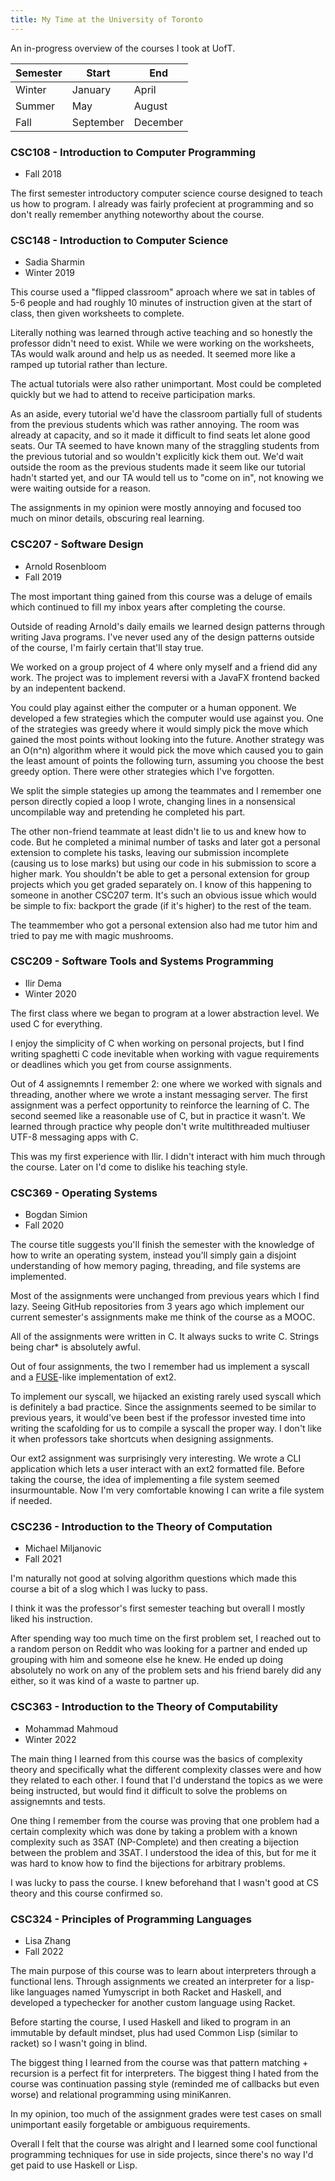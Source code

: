 ```yaml
---
title: My Time at the University of Toronto
---
```


An in-progress overview of the courses I took at UofT.

| Semester | Start     | End      |
| -------- | --------- | -------- |
| Winter   | January   | April    |
| Summer   | May       | August   |
| Fall     | September | December |

### CSC108 - Introduction to Computer Programming

- Fall 2018

The first semester introductory computer science course designed to teach us how
to program. I already was fairly profecient at programming and so don't really
remember anything noteworthy about the course.

### CSC148 - Introduction to Computer Science

- Sadia Sharmin
- Winter 2019

This course used a "flipped classroom" aproach where we sat in tables of 5-6
people and had roughly 10 minutes of instruction given at the start of class,
then given worksheets to complete.

Literally nothing was learned through active teaching and so honestly the
professor didn't need to exist. While we were working on the worksheets, TAs
would walk around and help us as needed. It seemed more like a ramped up
tutorial rather than lecture.

The actual tutorials were also rather unimportant. Most could be completed
quickly but we had to attend to receive participation marks.

As an aside, every tutorial we'd have the classroom partially full of students
from the previous students which was rather annoying. The room was already at
capacity, and so it made it difficult to find seats let alone good seats. Our TA
seemed to have known many of the straggling students from the previous tutorial
and so wouldn't explicitly kick them out. We'd wait outside the room as the
previous students made it seem like our tutorial hadn't started yet, and our TA
would tell us to "come on in", not knowing we were waiting outside for a reason.

The assignments in my opinion were mostly annoying and focused too much on minor
details, obscuring real learning.

### CSC207 - Software Design

- Arnold Rosenbloom
- Fall 2019

The most important thing gained from this course was a deluge of emails which
continued to fill my inbox years after completing the course.

Outside of reading Arnold's daily emails we learned design patterns through
writing Java programs. I've never used any of the design patterns outside of the
course, I'm fairly certain that'll stay true.

We worked on a group project of 4 where only myself and a friend did any work.
The project was to implement reversi with a JavaFX frontend backed by an
indepentent backend.

You could play against either the computer or a human opponent. We developed a
few strategies which the computer would use against you. One of the strategies
was greedy where it would simply pick the move which gained the most points
without looking into the future. Another strategy was an O(n^n) algorithm where
it would pick the move which caused you to gain the least amount of points the
following turn, assuming you choose the best greedy option. There were other
strategies which I've forgotten.

We split the simple stategies up among the teammates and I remember one person
directly copied a loop I wrote, changing lines in a nonsensical uncompilable way
and pretending he completed his part.

The other non-friend teammate at least didn't lie to us and knew how to code.
But he completed a minimal number of tasks and later got a personal extension to
complete his tasks, leaving our submission incomplete (causing us to lose marks)
but using our code in his submission to score a higher mark. You shouldn't be
able to get a personal extension for group projects which you get graded
separately on. I know of this happening to someone in another CSC207 term. It's
such an obvious issue which would be simple to fix: backport the grade (if it's
higher) to the rest of the team.

The teammember who got a personal extension also had me tutor him and tried to
pay me with magic mushrooms.

### CSC209 - Software Tools and Systems Programming

- Ilir Dema
- Winter 2020

The first class where we began to program at a lower abstraction level. We used
C for everything.

I enjoy the simplicity of C when working on personal projects, but I find
writing spaghetti C code inevitable when working with vague requirements or
deadlines which you get from course assignments.

Out of 4 assignemnts I remember 2: one where we worked with signals and
threading, another where we wrote a instant messaging server. The first
assignment was a perfect opportunity to reinforce the learning of C. The second
seemed like a reasonable use of C, but in practice it wasn't. We learned through
practice why people don't write multithreaded multiuser UTF-8 messaging apps
with C.

This was my first experience with Ilir. I didn't interact with him much through
the course. Later on I'd come to dislike his teaching style.

### CSC369 - Operating Systems

- Bogdan Simion
- Fall 2020

The course title suggests you'll finish the semester with the knowledge of how
to write an operating system, instead you'll simply gain a disjoint
understanding of how memory paging, threading, and file systems are implemented.

Most of the assignments were unchanged from previous years which I find lazy.
Seeing GitHub repositories from 3 years ago which implement our current
semester's assignments make me think of the course as a MOOC.

All of the assignments were written in C. It always sucks to write C. Strings
being char\* is absolutely awful.

Out of four assignments, the two I remember had us implement a syscall and a
[FUSE](https://en.wikipedia.org/wiki/Filesystem_in_Userspace)-like
implementation of ext2.

To implement our syscall, we hijacked an existing rarely used syscall which is
definitely a bad practice. Since the assignments seemed to be similar to
previous years, it would've been best if the professor invested time into
writing the scafolding for us to compile a syscall the proper way. I don't like
it when professors take shortcuts when designing assignments.

Our ext2 assignment was surprisingly very interesting. We wrote a CLI
application which lets a user interact with an ext2 formatted file. Before
taking the course, the idea of implementing a file system seemed insurmountable.
Now I'm very comfortable knowing I can write a file system if needed.

### CSC236 - Introduction to the Theory of Computation

- Michael Miljanovic
- Fall 2021

I'm naturally not good at solving algorithm questions which made this course a
bit of a slog which I was lucky to pass.

I think it was the professor's first semester teaching but overall I mostly
liked his instruction.

After spending way too much time on the first problem set, I reached out to a
random person on Reddit who was looking for a partner and ended up grouping with
him and someone else he knew. He ended up doing absolutely no work on any of the
problem sets and his friend barely did any either, so it was kind of a waste to
partner up.

### CSC363 - Introduction to the Theory of Computability

- Mohammad Mahmoud
- Winter 2022

The main thing I learned from this course was the basics of complexity theory
and specifically what the different complexity classes were and how they related
to each other. I found that I'd understand the topics as we were being
instructed, but would find it difficult to solve the problems on assignemnts and
tests.

One thing I remember from the course was proving that one problem had a certain
complexity which was done by taking a problem with a known complexity such as
3SAT (NP-Complete) and then creating a bijection between the problem and 3SAT. I
understood the idea of this, but for me it was hard to know how to find the
bijections for arbitrary problems.

I was lucky to pass the course. I knew beforehand that I wasn't good at CS
theory and this course confirmed so.

### CSC324 - Principles of Programming Languages

- Lisa Zhang
- Fall 2022

The main purpose of this course was to learn about interpreters through a
functional lens. Through assignments we created an interpreter for a lisp-like
languages named Yumyscript in both Racket and Haskell, and developed a
typechecker for another custom language using Racket.

Before starting the course, I used Haskell and liked to program in an immutable
by default mindset, plus had used Common Lisp (similar to racket) so I wasn't
going in blind.

The biggest thing I learned from the course was that pattern matching +
recursion is a perfect fit for interpreters. The biggest thing I hated from the
course was continuation passing style (reminded me of callbacks but even worse)
and relational programming using miniKanren.

In my opinion, too much of the assignment grades were test cases on small
unimportant easily forgetable or ambiguous requirements.

Overall I felt that the course was alright and I learned some cool functional
programming techniques for use in side projects, since there's no way I'd get
paid to use Haskell or Lisp.

